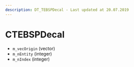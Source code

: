 ```yaml
---
description: DT_TEBSPDecal - Last updated at 20.07.2019
---
```


# CTEBSPDecal


* `m_vecOrigin` (vector)
* `m_nEntity` (integer)
* `m_nIndex` (integer)